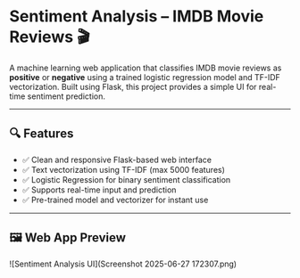 # Sentiment Analysis – IMDB Movie Reviews 🎬

A machine learning web application that classifies IMDB movie reviews as **positive** or **negative** using a trained logistic regression model and TF-IDF vectorization. Built using Flask, this project provides a simple UI for real-time sentiment prediction.

---

## 🔍 Features

- ✅ Clean and responsive Flask-based web interface  
- ✅ Text vectorization using TF-IDF (max 5000 features)  
- ✅ Logistic Regression for binary sentiment classification  
- ✅ Supports real-time input and prediction  
- ✅ Pre-trained model and vectorizer for instant use  

---

## 🖼️ Web App Preview

![Sentiment Analysis UI](Screenshot 2025-06-27 172307.png)


